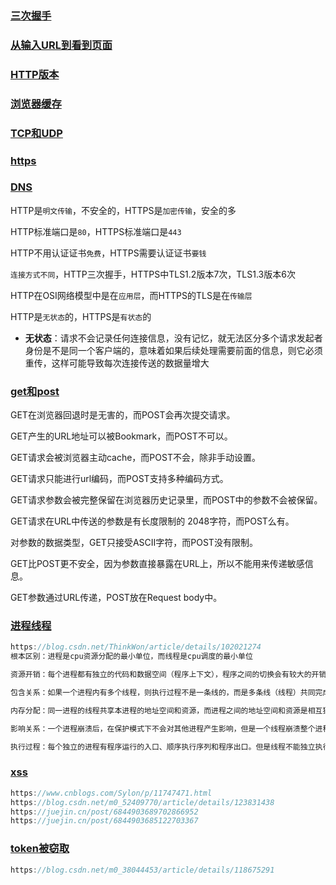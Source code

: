 ### [三次握手](https://juejin.cn/post/6844903958624878606)

### [从输入URL到看到页面](https://juejin.cn/post/6844903832435032072)

### [HTTP版本](https://juejin.cn/post/6993301699997728781)

### [浏览器缓存](https://juejin.cn/post/6947936223126093861)

### [TCP和UDP](https://juejin.cn/post/6844903800336023560)

### [https](https://juejin.cn/post/6994629873985650696)

### [DNS](https://juejin.cn/post/6990344840181940261)

HTTP是`明文传输`，不安全的，HTTPS是`加密传输`，安全的多

HTTP标准端口是`80`，HTTPS标准端口是`443`

HTTP不用认证证书`免费`，HTTPS需要认证证书`要钱`

`连接方式不同`，HTTP三次握手，HTTPS中TLS1.2版本7次，TLS1.3版本6次

HTTP在OSI网络模型中是在`应用层`，而HTTPS的TLS是在`传输层`

HTTP是`无状态`的，HTTPS是`有状态`的

- **无状态**：请求不会记录任何连接信息，没有记忆，就无法区分多个请求发起者身份是不是同一个客户端的，意味着如果后续处理需要前面的信息，则它必须重传，这样可能导致每次连接传送的数据量增大

### [get和post]()

GET在浏览器回退时是无害的，而POST会再次提交请求。

GET产生的URL地址可以被Bookmark，而POST不可以。

GET请求会被浏览器主动cache，而POST不会，除非手动设置。

GET请求只能进行url编码，而POST支持多种编码方式。

GET请求参数会被完整保留在浏览器历史记录里，而POST中的参数不会被保留。

GET请求在URL中传送的参数是有长度限制的 2048字符，而POST么有。

对参数的数据类型，GET只接受ASCII字符，而POST没有限制。

GET比POST更不安全，因为参数直接暴露在URL上，所以不能用来传递敏感信息。

GET参数通过URL传递，POST放在Request body中。



### [进程线程]()

```js
https://blog.csdn.net/ThinkWon/article/details/102021274
根本区别：进程是cpu资源分配的最小单位，而线程是cpu调度的最小单位

资源开销：每个进程都有独立的代码和数据空间（程序上下文），程序之间的切换会有较大的开销；线程可以看做轻量级的进程，同一类线程共享代码和数据空间，每个线程都有自己独立的运行栈和程序计数器（PC），线程之间切换的开销小。

包含关系：如果一个进程内有多个线程，则执行过程不是一条线的，而是多条线（线程）共同完成的；线程是进程的一部分，所以线程也被称为轻权进程或者轻量级进程。

内存分配：同一进程的线程共享本进程的地址空间和资源，而进程之间的地址空间和资源是相互独立的

影响关系：一个进程崩溃后，在保护模式下不会对其他进程产生影响，但是一个线程崩溃整个进程都死掉。所以多进程要比单线程健壮。

执行过程：每个独立的进程有程序运行的入口、顺序执行序列和程序出口。但是线程不能独立执行，必须依存在应用程序中，由应用程序提供多个线程执行控制，两者均可并发执行

```



### [xss]()

```js
https://www.cnblogs.com/Sylon/p/11747471.html
https://blog.csdn.net/m0_52409770/article/details/123831438
https://juejin.cn/post/6844903689702866952
https://juejin.cn/post/6844903685122703367
```



### [token被窃取](https://blog.csdn.net/a873051927/article/details/115942247)

```js
https://blog.csdn.net/m0_38044453/article/details/118675291
```

